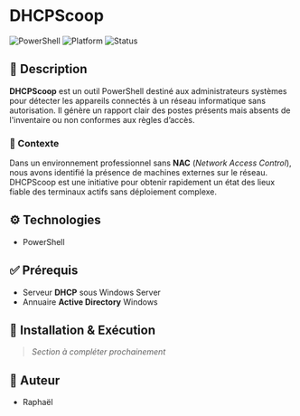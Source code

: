 # DHCPScoop

![PowerShell](https://img.shields.io/badge/PowerShell-0078d7?style=for-the-badge&logo=powershell&logoColor=white)
![Platform](https://img.shields.io/badge/Platform-Windows%20Server-blue?style=for-the-badge)
![Status](https://img.shields.io/badge/Status-Active-success?style=for-the-badge)

## 📌 Description

**DHCPScoop** est un outil PowerShell destiné aux administrateurs systèmes pour détecter les appareils connectés à un réseau informatique sans autorisation. Il génère un rapport clair des postes présents mais absents de l'inventaire ou non conformes aux règles d’accès.

### 🎯 Contexte

Dans un environnement professionnel sans **NAC** (*Network Access Control*), nous avons identifié la présence de machines externes sur le réseau. DHCPScoop est une initiative pour obtenir rapidement un état des lieux fiable des terminaux actifs sans déploiement complexe.

## ⚙️ Technologies

- PowerShell

## ✅ Prérequis

- Serveur **DHCP** sous Windows Server  
- Annuaire **Active Directory** Windows

## 🚀 Installation & Exécution

> *Section à compléter prochainement*

## 👤 Auteur

- Raphaël
